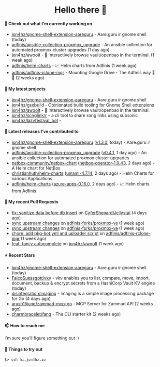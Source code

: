 <h1 align=center>Hello there 👋</h1>

#### 👷 Check out what I'm currently working on

- [jon4hz/gnome-shell-extension-aareguru](https://github.com/jon4hz/gnome-shell-extension-aareguru) - Aare.guru ir gnome shell (today)
- [adfinis/ansible-collection-proxmox_upgrade](https://github.com/adfinis/ansible-collection-proxmox_upgrade) - An ansible collection for automated proxmox cluster upgrades (1 day ago)
- [jon4hz/awoolt](https://github.com/jon4hz/awoolt) - 🐺 Interactively browse vault/openbao in the terminal. (1 week ago)
- [adfinis/helm-charts](https://github.com/adfinis/helm-charts) - 📈 Helm charts from Adfinis (1 week ago)
- [adfinis/adfinis-rclone-mgr](https://github.com/adfinis/adfinis-rclone-mgr) - Mounting Google Drive - The Adfinis way 🧙✨ (2 weeks ago)

#### 🌱 My latest projects

- [jon4hz/gnome-shell-extension-aareguru](https://github.com/jon4hz/gnome-shell-extension-aareguru) - Aare.guru ir gnome shell
- [jon4hz/gsebuild](https://github.com/jon4hz/gsebuild) - Opinionated build tooling for Gnome Shell extensions
- [jon4hz/awoolt](https://github.com/jon4hz/awoolt) - 🐺 Interactively browse vault/openbao in the terminal.
- [jon4hz/songlinkrr](https://github.com/jon4hz/songlinkrr) - a cli tool to share song links using subsonic
- [jon4hz/lazyfestival_bot](https://github.com/jon4hz/lazyfestival_bot) - 

#### 🔭 Latest releases I've contributed to

- [jon4hz/gnome-shell-extension-aareguru](https://github.com/jon4hz/gnome-shell-extension-aareguru) ([v1.3.0](https://github.com/jon4hz/gnome-shell-extension-aareguru/releases/tag/v1.3.0), today) - Aare.guru ir gnome shell
- [adfinis/ansible-collection-proxmox_upgrade](https://github.com/adfinis/ansible-collection-proxmox_upgrade) ([v0.4.1](https://github.com/adfinis/ansible-collection-proxmox_upgrade/releases/tag/v0.4.1), 1 day ago) - An ansible collection for automated proxmox cluster upgrades
- [netbox-community/netbox-chart](https://github.com/netbox-community/netbox-chart) ([netbox-operator-1.0.43](https://github.com/netbox-community/netbox-chart/releases/tag/netbox-operator-1.0.43), 2 days ago) - A Helm chart for NetBox
- [christianhuth/helm-charts](https://github.com/christianhuth/helm-charts) ([umami-4.7.14](https://github.com/christianhuth/helm-charts/releases/tag/umami-4.7.14), 2 days ago) - Helm Charts for various Applications
- [adfinis/helm-charts](https://github.com/adfinis/helm-charts) ([azure-apps-0.16.0](https://github.com/adfinis/helm-charts/releases/tag/azure-apps-0.16.0), 2 days ago) - 📈 Helm charts from Adfinis

#### 🔨 My recent Pull Requests

- [fix: sanitize data before db insert](https://github.com/CyferShepard/Jellystat/pull/414) on [CyferShepard/Jellystat](https://github.com/CyferShepard/Jellystat) (4 days ago)
- [sync upstream changes](https://github.com/adfinis-forks/proxmox-ve/pull/2) on [adfinis-forks/proxmox-ve](https://github.com/adfinis-forks/proxmox-ve) (1 week ago)
- [sync upstream changes](https://github.com/adfinis-forks/proxmox-ve/pull/1) on [adfinis-forks/proxmox-ve](https://github.com/adfinis-forks/proxmox-ve) (1 week ago)
- [chore: add pkg-bot.yml and uploader script](https://github.com/adfinis/adfinis-rclone-mgr/pull/18) on [adfinis/adfinis-rclone-mgr](https://github.com/adfinis/adfinis-rclone-mgr) (1 week ago)
- [feat: fancy autocomplete](https://github.com/jon4hz/awoolt/pull/23) on [jon4hz/awoolt](https://github.com/jon4hz/awoolt) (1 week ago)

#### ⭐ Recent Stars

- [jon4hz/gnome-shell-extension-aareguru](https://github.com/jon4hz/gnome-shell-extension-aareguru) - Aare.guru ir gnome shell (today)
- [FalcoSuessgott/vkv](https://github.com/FalcoSuessgott/vkv) - vkv enables you to list, compare, move, import, document, backup &amp; encrypt secrets from a HashiCorp Vault KV engine (today)
- [disintegration/imaging](https://github.com/disintegration/imaging) - Imaging is a simple image processing package for Go (4 days ago)
- [arush15june/zammad-mcp-go](https://github.com/arush15june/zammad-mcp-go) - MCP Server for Zammad API  (2 weeks ago)
- [charmbracelet/fang](https://github.com/charmbracelet/fang) - The CLI starter kit (2 weeks ago)

#### 📫 How to reach me
I'm sure you'll figure something out :)

#### 👀 Things to try out
```
$> ssh hi.jon4hz.io
```